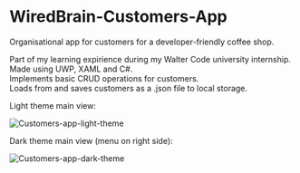 # WiredBrain-Customers-App
Organisational app for customers for a developer-friendly coffee shop.


Part of my learning expirience during my Walter Code university internship.
<br>Made using UWP, XAML and C#.
<br>Implements basic CRUD operations for customers.
<br>Loads from and saves customers as a .json file to local storage.


Light theme main view:

![Customers-app-light-theme](https://user-images.githubusercontent.com/64084436/175304287-1da34142-0cd6-42d8-ab53-726b890cff57.png)


Dark theme main view (menu on right side):

![Customers-app-dark-theme](https://user-images.githubusercontent.com/64084436/175314588-1657e222-2f70-4340-872a-1b4548e0b9e3.png)
